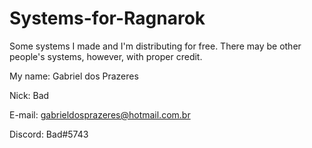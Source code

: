 # Systems-for-Ragnarok
Some systems I made and I'm distributing for free. There may be other people's systems, however, with proper credit.

My name: Gabriel dos Prazeres

Nick: Bad

E-mail: gabrieldosprazeres@hotmail.com.br

Discord: Bad#5743
